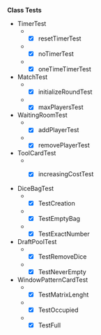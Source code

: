 **Class Tests**

* TimerTest
    * - [x] resetTimerTest
    * - [x] noTimerTest
    * - [x] oneTimeTimerTest
* MatchTest
    * - [x] initializeRoundTest
    * - [x] maxPlayersTest
* WaitingRoomTest
    * - [x] addPlayerTest
    * - [x] removePlayerTest
* ToolCardTest
    * - [x] increasingCostTest


* DiceBagTest
   * - [x] TestCreation
   * - [x] TestEmptyBag
   * - [x] TestExactNumber
   
* DraftPoolTest
   * - [x] TestRemoveDice
   * - [x] TestNeverEmpty
 
* WindowPatternCardTest
   * - [x] TestMatrixLenght
   * - [x] TestOccupied
   * - [x] TestFull
